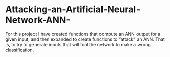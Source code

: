 # Attacking-an-Artificial-Neural-Network-ANN-
 For this project I have created functions that compute an ANN output for a given input, and then expanded to create functions to “attack” an ANN. That is, to try to generate inputs that will fool the network to make a wrong classification.
